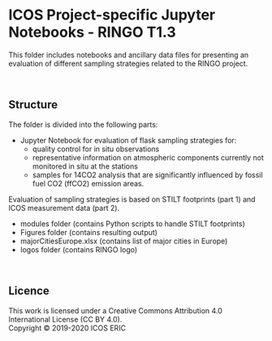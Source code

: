 # ICOS Project-specific Jupyter Notebooks - RINGO T1.3
This folder includes notebooks and ancillary data files for presenting an evaluation of different sampling strategies related to the RINGO project.

<br>

## Structure
The folder is divided into the following parts:

* Jupyter Notebook for evaluation of flask sampling strategies for:
  * quality control for in situ observations
  * representative information on atmospheric components currently not monitored in situ at the stations
  * samples for 14CO2 analysis that are significantly influenced by fossil fuel CO2 (ffCO2) emission areas.

Evaluation of sampling strategies is based on STILT footprints (part 1) and ICOS measurement data (part 2).

* modules folder (contains Python scripts to handle STILT footprints)
* Figures folder (contains resulting output)
* majorCitiesEurope.xlsx (contains list of major cities in Europe)
* logos folder (contains RINGO logo)

<br>

## Licence
This work is licensed under a Creative Commons Attribution 4.0 International License (CC BY 4.0). <br>
Copyright © 2019-2020 ICOS ERIC
